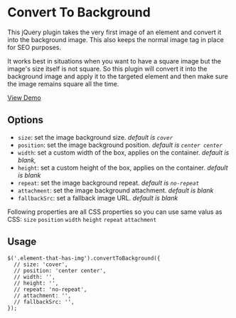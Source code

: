 # Convert To Background
This jQuery plugin takes the very first image of an element and convert it into the background image. This also keeps the normal image tag in place for SEO purposes.

It works best in situations when you want to have a square image but the image's size itself is not square. So this plugin will convert it into the background image and apply it to the targeted element and then make sure the image remains square all the time.

<a href="https://zeshanshani.github.io/jquery-convert-to-background/demo.html" target="_blank">View Demo</a>

## Options

* `size`: set the image background size. *default is `cover`*
* `position`: set the image background position. *default is `center center`*
* `width`: set a custom width of the box, applies on the container. *default is blank,*
* `height`: set a custom height of the box, applies on the container. *default is blank*
* `repeat`: set the image background repeat. *default is `no-repeat`*
* `attachment`: set the image background attachment. *default is blank*
* `fallbackSrc`: set a fallback image URL. *default is blank*

Following properties are all CSS properties so you can use same valus as CSS: `size` `position` `width` `height` `repeat` `attachment`

## Usage

``` JS
$('.element-that-has-img').convertToBackground({
  // size: 'cover',
  // position: 'center center',
  // width: '',
  // height: '',
  // repeat: 'no-repeat',
  // attachment: '',
  // fallbackSrc: '',
});
```